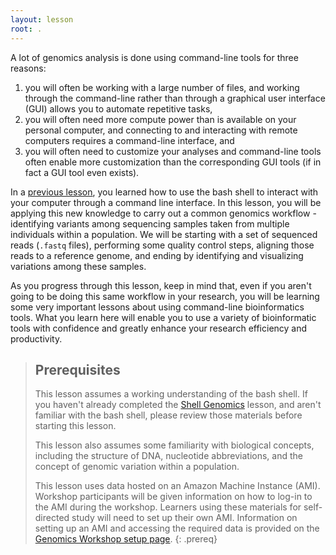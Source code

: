 ```yaml
---
layout: lesson
root: .
---
```


A lot of genomics analysis is done using command-line tools for three reasons: 
1) you will often be working with a large number of files,
and working through the command-line rather than through a graphical user interface (GUI) allows you to automate repetitive tasks, 
2) you
will often need more compute power than is available on your personal computer, and connecting to and interacting with remote computers
requires a command-line interface, and 
3) you will often need to customize your analyses and command-line tools often enable more 
customization than the corresponding GUI tools (if in fact a GUI tool even exists). 

In a [previous lesson](http://www.datacarpentry.org/shell-genomics/), you learned how to use the bash shell to interact with your computer through a command line interface. In this 
lesson, you will be applying this new knowledge to carry out a common genomics workflow - identifying variants among sequencing samples 
taken from multiple individuals within a population. We will be starting with a set of sequenced reads (`.fastq` files), performing
some quality control steps, aligning those reads to a reference genome, and ending by identifying and visualizing variations among these
samples. 

As you progress through this lesson, keep in mind that, even if you aren't going to be doing this same workflow in your research, 
you will be learning some very important lessons about using command-line bioinformatics tools. What you learn here will enable you to 
use a variety of bioinformatic tools with confidence and greatly enhance your research efficiency and productivity.

> ## Prerequisites
>
> This lesson assumes a working understanding of the bash shell. If you haven't already completed the [Shell Genomics](http://www.datacarpentry.org/shell-genomics/) lesson, and aren't familiar with the bash shell, please review those materials
> before starting this lesson.
>
> This lesson also assumes some familiarity with biological concepts, including the structure of DNA, nucleotide abbreviations, and the 
> concept of genomic variation within a population. 
>
> This lesson uses data hosted on an Amazon Machine Instance (AMI). Workshop participants will be given information on how
> to log-in to the AMI during the workshop. Learners using these materials for self-directed study will need to set up their own
> AMI. Information on setting up an AMI and accessing the required data is provided on the [Genomics Workshop setup page](http://www.datacarpentry.org/genomics-workshop/setup.html).
{: .prereq}
